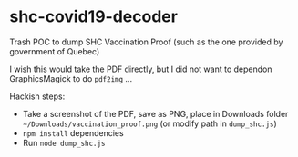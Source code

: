 # shc-covid19-decoder
Trash POC to dump SHC Vaccination Proof (such as the one provided by government of Quebec)

I wish this would take the PDF directly, but I did not want to dependon GraphicsMagick to do `pdf2img` ...

Hackish steps:
- Take a screenshot of the PDF, save as PNG, place in Downloads folder `~/Downloads/vaccination_proof.png` (or modify path in `dump_shc.js`)
- `npm install` dependencies
- Run `node dump_shc.js`
